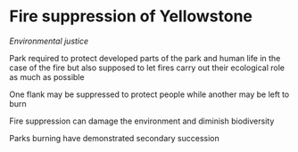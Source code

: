 # Fire suppression of Yellowstone

*Environmental justice*

Park required to protect developed parts of the park and human life in the case
of the fire but also supposed to let fires carry out their ecological role as
much as possible

One flank may be suppressed to protect people while another may be left to burn

Fire suppression can damage the environment and diminish biodiversity

Parks burning have demonstrated secondary succession

